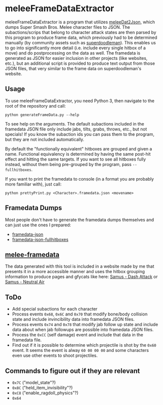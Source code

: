 # meleeFrameDataExtractor
meleeFrameDataExtractor is a program that utilizes [meleeDat2Json](https://github.com/pfirsich/meleeDat2Json), which dumps Super Smash Bros. Melee character files to JSON. The subactions/scrips that belong to character attack states are then parsed by this program to produce frame data, which previously had to be determined manually (by community assets such as [superdoodleman](http://www.angelfire.com/games5/superdoodleman/frames.html)). This enables us to go into significantly more detail (i.e. include every single hitbox of a move) and do postprocessing on the data as well. The framedata is generated as JSON for easier inclusion in other projects (like websites, etc.), but an additional script is provided to produce text output from those JSON files, that very similar to the frame data on superdoodleman's website.

## Usage
To use meleeFrameDataExtractor, you need Python 3, then navigate to the root of the repository and call:
```console
python generateFrameData.py --help
```
To see help on the arguments. The default subactions included in the framedata JSON file only include jabs, tilts, grabs, throws, etc., but not specials! If you know the subaction ids you can pass them to the program, but they are not included automatically.

By default the "functionally equivalent" hitboxes are grouped and given a name. Functional equivalency is determined by having the same post-hit effect and hitting the same targets. If you want to see all hitboxes fully instead, without them being pre-grouped by the program, pass `--fullhitboxes`.

If you want to print the framedata to console (in a format you are probably more familiar with), just call:
```
python prettyPrint.py <Character>.framedata.json <movename>
```

## Framedata Dumps
Most people don't have to generate the framedata dumps themselves and can just use the ones I prepared:
* [framedata-json](http://melee.theshoemaker.de/?dir=framedata-json)
* [framedata-json-fullhitboxes](http://melee.theshoemaker.de/?dir=framedata-json-fullhitboxes)

## [melee-framedata](http://melee-framedata.theshoemaker.de/)
The data generated with this tool is included in a website made by me that presents it in a more accessible manner and uses the hitbox grouping information to produce pages and gfycats like here: [Samus - Dash Attack](http://melee-framedata.theshoemaker.de/samus/dashattack.html) or [Samus - Neutral Air](http://melee-framedata.theshoemaker.de/samus/nair.html)

## ToDo
* Add special subactions for each character
* Process events `0x68`, `0x6C` and `0x70` that modify bone/body collision state and include invincibility data into framedata JSON files.
* Process events `0x74` and `0x78` that modify jab follow up state and include data about when jab followups are possible into framedata JSON files.
* Process the `0xCC` (self damage) event and include that data in the framedata file.
* Find out if it is possible to determine which projectile is shot by the `0x60` event. It seems the event is alway `60 00 00 00` and some characters even use other events to shoot projectiles.

## Commands to figure out if they are relevant
* `0x7C` ("model_state"?)
* `0x8C` ("held_item_invisibility"?)
* `0xC8` ("enable_ragdoll_physics"?)
* `0x64`
